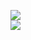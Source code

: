 [![](https://img.shields.io/badge/Made%20With-Github%20Spray-lightgrey.svg?style=for-the-badge&logo=github)](https://github.com/Annihil/github-spray#5368)  
[![](https://i.imgur.com/2DrTn0Z.gif)](https://github.com/Annihil/github-spray)